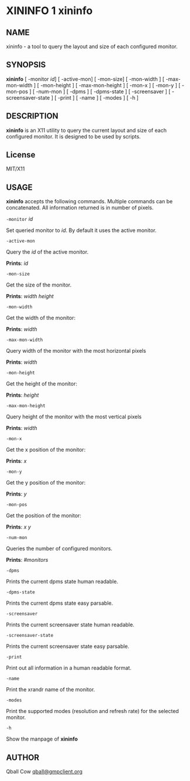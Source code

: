 # XININFO 1 xininfo

## NAME

xininfo - a tool to query the layout and size of each configured monitor.

## SYNOPSIS

**xininfo** 
[ -monitor *id*] 
[ -active-mon] 
[ -mon-size] 
[ -mon-width ] 
[ -max-mon-width ] 
[ -mon-height ] 
[ -max-mon-height ] 
[ -mon-x ] 
[ -mon-y ] 
[ -mon-pos ] 
[ -num-mon ] 
[ -dpms ]
[ -dpms-state ]
[ -screensaver ]
[ -screensaver-state ]
[ -print ] 
[ -name ]
[ -modes ]
[ -h ]



## DESCRIPTION

**xininfo** is an X11 utility to query the current layout and size of each configured monitor. It is
designed to be used by scripts.

## License

MIT/X11

## USAGE

**xininfo** accepts the following commands. Multiple commands can be concatenated.
All information returned is in number of pixels.

`-monitor` *id*
    
Set queried monitor to *id*. By default it uses the active monitor.

`-active-mon` 

Query the *id* of the active monitor.

**Prints**: *id* 
    
`-mon-size`

Get the size of the monitor.

**Prints**: *width* *height* 

`-mon-width` 

Get the width of the monitor:

**Prints**: *width*

`-max-mon-width` 

Query width of the monitor with the most horizontal pixels

**Prints**: *width*

`-mon-height` 

Get the height of the monitor:

**Prints**: *height*

`-max-mon-height` 

Query height of the monitor with the most vertical pixels

**Prints**: *width*

`-mon-x` 

Get the x position of the monitor:

**Prints**: *x*

`-mon-y` 

Get the y position of the monitor:

**Prints**: *y*

`-mon-pos` 

Get the position of the monitor:

**Prints**: *x* *y*

`-num-mon` 

Queries the number of configured monitors.

**Prints**: *#monitors*

`-dpms`

Prints the current dpms state human readable.

`-dpms-state`

Prints the current dpms state easy parsable.

`-screensaver`

Prints the current screensaver state human readable.

`-screensaver-state`

Prints the current screensaver state easy parsable.


`-print` 

Print out all information in a human readable format.

`-name` 
    
Print the xrandr name of the monitor.

`-modes`

Print the supported modes (resolution and refresh rate) for the selected monitor.

`-h`

Show the manpage of **xininfo**


## AUTHOR

Qball Cow <qball@gmpclient.org>
